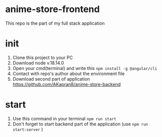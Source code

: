 # anime-store-frontend
This repo is the part of my full stack application

# init
1. Clone this project to your PC
2. Download node v.18.14.0
3. Open your cmd(terminal) and write this `npm install -g @angular/cli`
4. Contact with repo's author about the environment file
5. Download second part of application https://github.com/AKapran8/anime-store-backend

# start
1. Use this command in your terminal `npm run start`
2. Don't forget to start backend part of the application (use `npm run start:server` )
